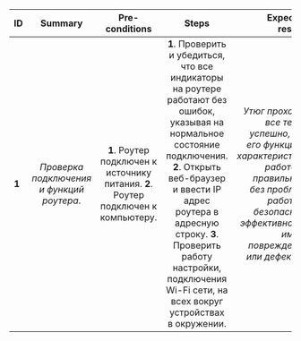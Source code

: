 ID | Summary | Pre-conditions | Steps | Expected results
:--|:-------:|:--------------:|:-----:|-----------------:
**1** | *Проверка подключения и функций роутера*. | **1**. Роутер подключен к источнику питания. **2**. Роутер подключен к компьютеру. | **1**. Проверить и убедиться, что все индикаторы на роутере работают без ошибок, указывая на нормальное состояние подключения. **2**. Открыть веб-браузер и ввести IP адрес роутера в адресную строку. **3**. Проверить работу настройки, подключения Wi-Fi сети, на всех вокруг устройствах в  окружении.    | *Утюг проходит все тесты успешно, все его функции и характеристики работают правильно и без проблем, работает безопасно и эффективно, не имеет повреждений или дефектов*. 
